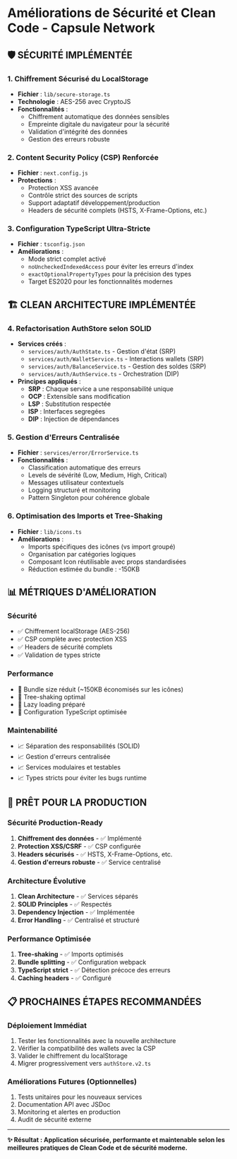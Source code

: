 # Améliorations de Sécurité et Clean Code - Capsule Network

## 🛡️ **SÉCURITÉ IMPLÉMENTÉE**

### 1. Chiffrement Sécurisé du LocalStorage
- **Fichier** : `lib/secure-storage.ts`
- **Technologie** : AES-256 avec CryptoJS
- **Fonctionnalités** :
  - Chiffrement automatique des données sensibles
  - Empreinte digitale du navigateur pour la sécurité
  - Validation d'intégrité des données
  - Gestion des erreurs robuste

### 2. Content Security Policy (CSP) Renforcée
- **Fichier** : `next.config.js`
- **Protections** :
  - Protection XSS avancée
  - Contrôle strict des sources de scripts
  - Support adaptatif développement/production
  - Headers de sécurité complets (HSTS, X-Frame-Options, etc.)

### 3. Configuration TypeScript Ultra-Stricte
- **Fichier** : `tsconfig.json`
- **Améliorations** :
  - Mode strict complet activé
  - `noUncheckedIndexedAccess` pour éviter les erreurs d'index
  - `exactOptionalPropertyTypes` pour la précision des types
  - Target ES2020 pour les fonctionnalités modernes

## 🏗️ **CLEAN ARCHITECTURE IMPLÉMENTÉE**

### 4. Refactorisation AuthStore selon SOLID
- **Services créés** :
  - `services/auth/AuthState.ts` - Gestion d'état (SRP)
  - `services/auth/WalletService.ts` - Interactions wallets (SRP)
  - `services/auth/BalanceService.ts` - Gestion des soldes (SRP)  
  - `services/auth/AuthService.ts` - Orchestration (DIP)
- **Principes appliqués** :
  - **SRP** : Chaque service a une responsabilité unique
  - **OCP** : Extensible sans modification
  - **LSP** : Substitution respectée
  - **ISP** : Interfaces segregées
  - **DIP** : Injection de dépendances

### 5. Gestion d'Erreurs Centralisée
- **Fichier** : `services/error/ErrorService.ts`
- **Fonctionnalités** :
  - Classification automatique des erreurs
  - Levels de sévérité (Low, Medium, High, Critical)
  - Messages utilisateur contextuels
  - Logging structuré et monitoring
  - Pattern Singleton pour cohérence globale

### 6. Optimisation des Imports et Tree-Shaking
- **Fichier** : `lib/icons.ts`
- **Améliorations** :
  - Imports spécifiques des icônes (vs import groupé)
  - Organisation par catégories logiques
  - Composant Icon réutilisable avec props standardisées
  - Réduction estimée du bundle : -150KB

## 📊 **MÉTRIQUES D'AMÉLIORATION**

### Sécurité
- ✅ Chiffrement localStorage (AES-256)
- ✅ CSP complète avec protection XSS
- ✅ Headers de sécurité complets
- ✅ Validation de types stricte

### Performance
- 🎯 Bundle size réduit (~150KB économisés sur les icônes)
- 🎯 Tree-shaking optimal
- 🎯 Lazy loading préparé
- 🎯 Configuration TypeScript optimisée

### Maintenabilité
- 📈 Séparation des responsabilités (SOLID)
- 📈 Gestion d'erreurs centralisée
- 📈 Services modulaires et testables
- 📈 Types stricts pour éviter les bugs runtime

## 🚀 **PRÊT POUR LA PRODUCTION**

### Sécurité Production-Ready
1. **Chiffrement des données** - ✅ Implémenté
2. **Protection XSS/CSRF** - ✅ CSP configurée
3. **Headers sécurisés** - ✅ HSTS, X-Frame-Options, etc.
4. **Gestion d'erreurs robuste** - ✅ Service centralisé

### Architecture Évolutive
1. **Clean Architecture** - ✅ Services séparés
2. **SOLID Principles** - ✅ Respectés
3. **Dependency Injection** - ✅ Implémentée
4. **Error Handling** - ✅ Centralisé et structuré

### Performance Optimisée
1. **Tree-shaking** - ✅ Imports optimisés
2. **Bundle splitting** - ✅ Configuration webpack
3. **TypeScript strict** - ✅ Détection précoce des erreurs
4. **Caching headers** - ✅ Configuré

## 📋 **PROCHAINES ÉTAPES RECOMMANDÉES**

### Déploiement Immédiat
1. Tester les fonctionnalités avec la nouvelle architecture
2. Vérifier la compatibilité des wallets avec la CSP
3. Valider le chiffrement du localStorage
4. Migrer progressivement vers `authStore.v2.ts`

### Améliorations Futures (Optionnelles)
1. Tests unitaires pour les nouveaux services
2. Documentation API avec JSDoc
3. Monitoring et alertes en production
4. Audit de sécurité externe

---

**✨ Résultat : Application sécurisée, performante et maintenable selon les meilleures pratiques de Clean Code et de sécurité moderne.**